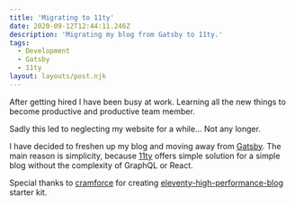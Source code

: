 ```yaml
---
title: 'Migrating to 11ty'
date: 2020-09-12T12:44:11.246Z
description: 'Migrating my blog from Gatsby to 11ty.'
tags:
  - Development
  - Gatsby
  - 11ty
layout: layouts/post.njk
---
```


After getting hired I have been busy at work. Learning all the new things to become productive and productive team member.

Sadly this led to neglecting my website for a while... Not any longer.

I have decided to freshen up my blog and moving away from [Gatsby](https://www.gatsbyjs.com/).
The main reason is simplicity, because [11ty](https://www.11ty.dev/) offers simple solution for a simple blog without the complexity of GraphQL or React.

Special thanks to [cramforce](https://twitter.com/cramforce) for creating [eleventy-high-performance-blog](https://github.com/google/eleventy-high-performance-blog) starter kit.
